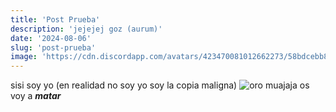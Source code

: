 ```yaml
---
title: 'Post Prueba'
description: 'jejejej goz (aurum)'
date: '2024-08-06'
slug: 'post-prueba'
image: 'https://cdn.discordapp.com/avatars/423470081012662273/58bdcebb8ba93f0174dcdf174bec6b53.png?size=1024'
---
```


sisi soy yo (en realidad no soy yo soy la copia maligna)
![oro](https://asset.gecdesigns.com/img/wallpapers/beautiful-fantasy-wallpaper-ultra-hd-wallpaper-4k-sr10012418-1706506236698-cover.webp)
muajaja os voy a ***<rbw>matar</rbw>***

